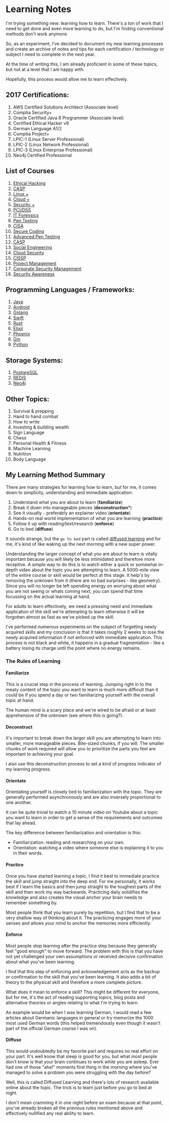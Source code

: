 # Learning Notes

I'm trying something new: learning how to learn. There's a ton of work that I need to get done and even more learning to do, but I'm finding conventional methods don't work anymore.

So, as an experiment, I've decided to document my new learning processes and create an archive of notes and tips for each certification / technology or subject I need to complete in the next year.

At the time of writing this, I am already proficient in some of these topics, but not at a level that I am happy with.

Hopefully, this process would allow me to learn effectively.

## 2017 Certifications:

1. AWS Certified Solutions Architect (Associate level)
2. Comptia Security+
3. Oracle Certified Java 8 Programmer (Associate level)
4. Certified Ethical Hacker v9
5. German Language A1/2
6. Comptia Project+
7. LPIC-1 (Linux Server Professional)
8. LPIC-2 (Linux Network Professional)
9. LPIC-3 (Linux Enterprise Professional)
10. Neo4j Certified Professional

## List of Courses

1. [Ethical Hacking](https://www.cybrary.it/course/ethical-hacking/)
2. [CASP](https://www.cybrary.it/course/comptia-casp/)
3. [Linux +](https://www.cybrary.it/course/comptia-linux-plus/)
4. [Cloud +](https://www.cybrary.it/course/comptia-cloud-plus/)
5. [Security +](https://www.cybrary.it/course/comptia-security-plus/)
6. [PCI/DSS](https://www.cybrary.it/course/pcidss/)
7. [IT Forensics](https://www.cybrary.it/course/computer-hacking-forensics-analyst/)
8. [Pen Testing](https://www.cybrary.it/course/web-application-pen-testing/)
9. [CISA](https://www.cybrary.it/course/cisa/)
10. [Secure Coding](https://www.cybrary.it/course/secure-coding/)
11. [Advanced Pen Testing](https://www.cybrary.it/course/advanced-penetration-testing/)
12. [CASP](https://www.cybrary.it/course/comptia-casp/)
13. [Social Engineering](https://www.cybrary.it/course/social-engineering/)
14. [Cloud Security](https://www.cybrary.it/course/isc2-certified-cloud-security-professional-ccsp/)
15. [CISSP](https://www.cybrary.it/course/cissp/)
16. [Project Management](https://www.cybrary.it/course/project-management-professional/)
17. [Corporate Security Management](https://www.cybrary.it/course/corporate-cybersecurity-management/)
18. [Security Awareness](https://www.cybrary.it/course/end-user-security-awareness-1-hour/)

## Programming Languages / Frameworks:

1. [Java](https://www.oracle.com/java/index.html)
2. [Android](https://www.android.com/)
3. [Golang](https://golang.org/)
4. [Swift ](https://swift.org/)
5. [Rust](https://www.rust-lang.org/en-US/)
6. [Elixir](http://elixir-lang.org/)
7. [Phoenix](http://phoenixframework.org/)
8. [Gin](https://gin-gonic.github.io/gin/)
9. [Python](https://www.python.org/)

## Storage Systems:

1. [PostgreSQL](https://www.postgresql.org/)
2. [REDIS](http://redis.io/)
3. [Neo4j](https://neo4j.com/)

## Other Topics:

1. Survival & prepping
2. Hand to hand combat
3. How to write
4. Investing & building wealth
5. Sign Language
6. Chess
7. Personal Health & Fitness
8. Machine Learning
9. Nutrition
10. Body Language

## My Learning Method Summary

There are many strategies for learning how to learn, but for me, it comes down to simplicity, understanding and immediate application:

1. Understand what you are about to learn (**familiarize**)
2. Break it down into manageable pieces (**deconstruction***)
3. See it visually - preferably an explainer video (**orientate**)
4. Hands-on real world implementation of what you are learning (**practice**)
5. Follow it up with reading/text/research (**enforce**)
6. Go to bed (**diffuse**)

It sounds strange, but the `go to bed` part is called [diffused learning](https://staciechoice1010.wordpress.com/2014/08/08/focused-vs-diffused-mode/) and for me, it's kind of like waking up the next morning with a new super power.

Understanding the larger concept of what you are about to learn is vitally important because you will likely be less intimidated and therefore more receptive. A simple way to do this is to watch either a quick or somewhat in-depth video about the topic you are attempting to learn. A 5000-mile view of the entire course or skill would be perfect at this stage. It help's by removing the unknown from it (there are no bad surprises - like geometry).
Since you will no longer be left spending energy on worrying about what you are not seeing or whats coming next, you can spend that time focussing on the actual learning at hand.

For adults to learn effectively, we need a pressing need and immediate application of the skill we're attempting to learn otherwise it will be forgotten almost as fast as we've picked up the skill.

I've performed numerous experiments on the subject of forgetting newly acquired skills and my conclusion is that it takes roughly 2 weeks to lose the newly acquired information if not enforced with immediate application. This process is not black and white, it happens in a gradual fragmentation - like a battery losing its charge until the point where no energy remains.

### The Rules of Learning

#### Familiarize

This is a crucial step in the process of learning. Jumping right in to the meaty content of the topic you want to learn is much more difficult than it could be if you spend a day or two familiarizing yourself
with the overall topic at hand.

The human mind is a scary place and we're wired to be afraid or at least apprehensive of the unknown (see where this is going?).

#### Deconstruct

It's important to break down the larger skill you are attempting to learn into smaller, more manageable pieces. Bite-sized chunks, if you will. The smaller chunks of work required will allow you to prioritize the parts you feel are important to achieving your goal.

I also use this deconstruction process to set a kind of progress indicator of my learning progress.

#### Orientate

Orientating yourself is closely tied to familiarization with the topic. They are generally performed asynchronously and are also inversely proportional to one another.

It can be quite trivial to watch a 10 minute video on Youtube about a topic you want to learn in order to get a sense of the requirements and outcomes that lay ahead.

The key difference between familiarization and orientation is this:

- Familiarization: reading and researching on your own.
- Orientation: watching a video where someone else is explaining it to you in their words.

#### Practice

Once you have started learning a topic, I find it best to immediate practice the skill and jump straight into the deep end. For me personally, it works best if I learn the basics and then jump straight to the toughest parts of the skill and then work my way backwards. Practicing daily solidifies the knowledge and also creates the visual anchor your brain needs to remember something by.

Most people think that you learn purely by repetition, but I find that to be a very shallow way of thinking about it. The practicing engages more of your senses and allows your mind to anchor the memories more efficiently.

#### Enforce

Most people stop learning after the practice step because they generally feel "good enough" to move forward. The problem with this is that you have not yet challenged your own assumptions or received decisive confirmation about what you've been learning.

I find that this step of enforcing and acknowledgement acts as the backup or confirmation to the skill that you've been learning. It also adds a bit of theory to the physical skill and therefore a more complete picture.

What does it mean to enforce a skill? This might be different for everyone, but for me, it's the act of reading supporting topics, blog posts and alternative theories or angles relating to what I'm trying to learn.

An example would be when I was learning German, I would read a few articles about Germanic languages in general or try memorize the 1000 most used German words (this helped tremendously even though it wasn't part of the official German course I was on).

#### Diffuse

This would undoubtedly be my favorite part and requires no real effort on your part. It's well know that sleep is good for you, but what most people don't know is that your brain continues to work while you are asleep. Ever had one of those "aha!" moments first thing in the morning where you've managed to solve a problem you were struggling with the day before?

Well, this is called Diffused Learning and there's lots of research available online about the topic. The trick is to learn just before you go to bed at night.

I don't mean cramming it in one night before an exam because at that point, you've already broken all the previous rules mentioned above and effectively nullified any real ability to learn.
